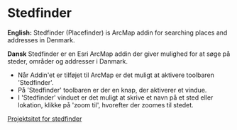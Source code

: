 ﻿# Stedfinder

**English:**
Stedfinder (Placefinder) is ArcMap addin for searching places and addresses in Denmark.

**Dansk**
Stedfinder er en Esri ArcMap addin der giver mulighed for at søge på steder, områder og addresser i Danmark.

- Når Addin'et er tilføjet til ArcMap er det muligt at aktivere toolbaren 'Stedfinder'.
- På 'Stedfinder' toolbaren er der en knap, der aktiverer et vindue.
- I 'Stedfinder' vinduet er det muligt at skrive et navn på et sted eller lokation, klikke på 'zoom til', hvorefter der zoomes til stedet.


[Projektsitet for stedfinder](http://geodatastyrelsen.github.io/stedfinder)